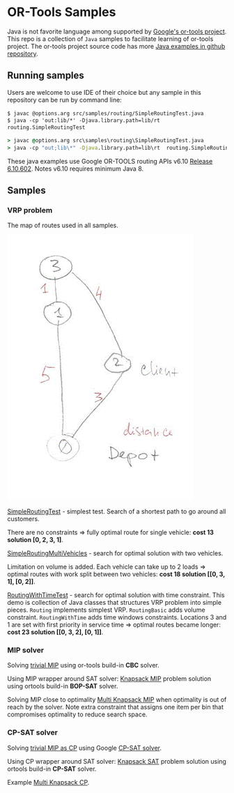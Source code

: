# OR-Tools Samples

Java is not favorite language among supported by [Google's or-tools project](https://developers.google.com/optimization/). This repo is a collection of `Java` samples to facilitate learning of or-tools project. The or-tools project source code has more [Java examples in github repository](https://github.com/google/or-tools/tree/master/examples/java).

## Running samples
Users are welcome to use IDE of their choice but any sample in this repository can be run by command line:
```shell
$ javac @options.arg src/samples/routing/SimpleRoutingTest.java
$ java -cp 'out:lib/*' -Djava.library.path=lib/rt  routing.SimpleRoutingTest
```

```cmd
> javac @options.arg src\samples\routing\SimpleRoutingTest.java
> java -cp "out;lib\*" -Djava.library.path=lib\rt  routing.SimpleRoutingTest
```

These java examples use Google OR-TOOLS routing APIs v6.10 [Release 6.10.602](https://github.com/google/or-tools/releases/tag/v6.10). Notes v6.10 requires minimum Java 8.

## Samples
### VRP problem
The map of routes used in all samples. 

![map](./route-map.gif) 

[SimpleRoutingTest](./src/samples/routing/SimpleRoutingTest.java) - simplest test. Search of a shortest path to go around all customers.

There are no constraints => fully optimal route for single vehicle: **cost 13 solution [0, 2, 3, 1]**.

[SimpleRoutingMultiVehicles](./src/samples/routing/SimpleRoutingMultiVehicles.java) - search for optimal solution with two vehicles.

Limitation on volume is added. Each vehicle can take up to 2 loads => optimal routes with work split between two vehicles:  **cost 18 solution [[0, 3, 1], [0, 2]]**.

[RoutingWithTimeTest](./src/samples/routing/RoutingWithTimeTest.java) -  search for optimal solution with time constraint. This demo is collection of Java classes that structures VRP problem into simple pieces. `Routing` implements simplest VRP. `RoutingBasic` adds volume constraint. `RoutingWithTime` adds time windows constraints. Locations 3 and 1 are set with first priority in service time => optimal routes became longer: **cost 23 solution [[0, 3, 2], [0, 1]]**.

### MIP solver
Solving [trivial MIP](./src/samples/mip/TrivialMipTest.java) using or-tools build-in **CBC** solver. 

Using MIP wrapper around SAT solver: [Knapsack MIP](./src/samples/mip/KnapsackBOP.java) problem solution using ortools build-in **BOP-SAT** solver.

Solving MIP close to optimality [Multi Knapsack MIP](./src/samples/mip/KnapsackMBOP.java) when optimality is out of reach by the solver.
Note extra constraint that assigns one item per bin that compromises optimality to reduce search space.

### CP-SAT solver

Solving [trivial MIP as CP](./src/samples/sat/SimpleCpModelTest.java) using Google [CP-SAT solver](https://developers.google.com/optimization/cp/cp_solver).

Using CP wrapper around SAT solver: [Knapsack SAT](./src/samples/sat/KnapsackSAT.java) problem solution using ortools build-in **CP-SAT** solver.

Example [Multi Knapsack CP](./src/samples/sat/KnapsackMSAT.java).
